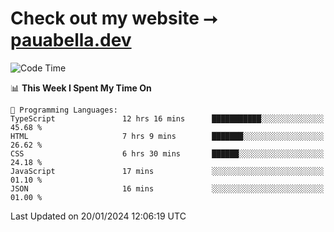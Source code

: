 # Check out my website ⭢ [pauabella.dev](https://pauabella.dev)

<!--START_SECTION:waka-->
![Code Time](http://img.shields.io/badge/Code%20Time-2%2C881%20hrs%2036%20mins-blue)

📊 **This Week I Spent My Time On** 

```text
💬 Programming Languages: 
TypeScript               12 hrs 16 mins      ███████████░░░░░░░░░░░░░░   45.68 % 
HTML                     7 hrs 9 mins        ███████░░░░░░░░░░░░░░░░░░   26.62 % 
CSS                      6 hrs 30 mins       ██████░░░░░░░░░░░░░░░░░░░   24.18 % 
JavaScript               17 mins             ░░░░░░░░░░░░░░░░░░░░░░░░░   01.10 % 
JSON                     16 mins             ░░░░░░░░░░░░░░░░░░░░░░░░░   01.00 % 
```


 Last Updated on 20/01/2024 12:06:19 UTC
<!--END_SECTION:waka-->
